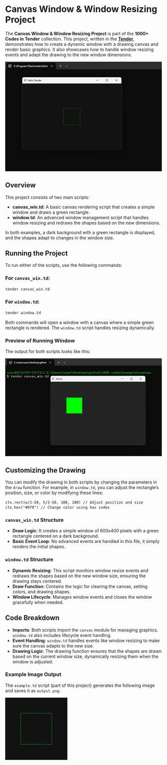 # Canvas Window & Window Resizing Project

The **Canvas Window & Window Resizing Project** is part of the **1000+ Codes in Tender** collection. This project, written in the [**Tender**](https://github.com/2dprototype/tender), demonstrates how to create a dynamic window with a drawing canvas and render basic graphics. It also showcases how to handle window resizing events and adapt the drawing to the new window dimensions.

![Preview](./preview.png)

## Overview

This project consists of two main scripts:
- **canvas_win.td**: A basic canvas rendering script that creates a simple window and draws a green rectangle.
- **window.td**: An advanced window management script that handles window resizing and redraws the shapes based on the new dimensions.

In both examples, a dark background with a green rectangle is displayed, and the shapes adapt to changes in the window size.

## Running the Project

To run either of the scripts, use the following commands:

### For `canvas_win.td`:
```bash
tender canvas_win.td
```

### For `window.td`:
```bash
tender window.td
```

Both commands will open a window with a canvas where a simple green rectangle is rendered. The `window.td` script handles resizing dynamically.

### Preview of Running Window

The output for both scripts looks like this:

![Running Preview](./preview1.png)

## Customizing the Drawing

You can modify the drawing in both scripts by changing the parameters in the `draw` function. For example, in `window.td`, you can adjust the rectangle’s position, size, or color by modifying these lines:

```tender
ctx.rect(w/2-50, h/2-50, 100, 100) // Adjust position and size
ctx.hex("#0f0") // Change color using hex codes
```

### `canvas_win.td` Structure

- **Draw Logic**: It creates a simple window of 600x400 pixels with a green rectangle centered on a dark background.
- **Basic Event Loop**: No advanced events are handled in this file, it simply renders the initial shapes.

### `window.td` Structure

- **Dynamic Resizing**: This script monitors window resize events and redraws the shapes based on the new window size, ensuring the drawing stays centered.
- **Draw Function**: Contains the logic for clearing the canvas, setting colors, and drawing shapes.
- **Window Lifecycle**: Manages window events and closes the window gracefully when needed.

## Code Breakdown

- **Imports**: Both scripts import the `canvas` module for managing graphics. `window.td` also includes lifecycle event handling.
- **Event Handling**: `window.td` handles events like window resizing to make sure the canvas adapts to the new size.
- **Drawing Logic**: The drawing function ensures that the shapes are drawn based on the current window size, dynamically resizing them when the window is adjusted.

### Example Image Output

The `example.td` script (part of this project) generates the following image and saves it as `output.png`:

![Generated Output](./output.png)
